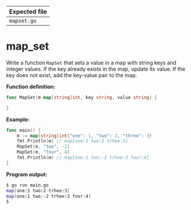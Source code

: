 | Expected file |
| ------------- |
| `mapset.go`   |

# map_set


Write a function `MapSet` that sets a value in a map with string keys and integer values. If the key already exists in the map, update its value. If the key does not exist, add the key-value pair to the map.

**Function definition:**

```go
func MapSet(m map[string]int, key string, value string) {

}
```

**Example:**

```go
func main() {
    m := map[string]int{"one": 1, "two": 2, "three": 3}
    fmt.Println(m) // map[one:1 two:2 trhee:3]
    MapSet(m, "two", -2)
    MapSet(m, "four", 4)
    fmt.Println(m) // map[one:1 two:-2 trhee:3 four:4]
}
```

**Program output:**

```sh
$ go run main.go
map[one:1 two:2 trhee:3]
map[one:1 two:-2 trhee:3 four:4]
$
```
